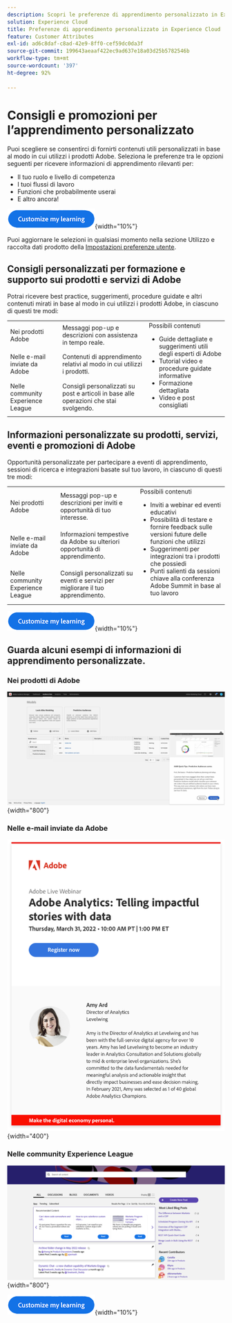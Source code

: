 ```yaml
---
description: Scopri le preferenze di apprendimento personalizzato in Experience Cloud. Consentono ai clienti di ricevere assistenza e promozioni personalizzate tramite e-mail, nei loro prodotti Adobe Experience Cloud e nelle community Adobe Experience League in base ai dati di utilizzo.
solution: Experience Cloud
title: Preferenze di apprendimento personalizzato in Experience Cloud
feature: Customer Attributes
exl-id: ad6c8daf-c8ad-42e9-8ff0-cef59dc0da3f
source-git-commit: 199643aeaaf422ec9ad637e18a03d25b5782546b
workflow-type: tm+mt
source-wordcount: '397'
ht-degree: 92%

---
```


# Consigli e promozioni per l’apprendimento personalizzato

Puoi scegliere se consentirci di fornirti contenuti utili personalizzati in base al modo in cui utilizzi i prodotti Adobe. Seleziona le preferenze tra le opzioni seguenti per ricevere informazioni di apprendimento rilevanti per:

* Il tuo ruolo e livello di competenza
* I tuoi flussi di lavoro
* Funzioni che probabilmente userai
* E altro ancora!

[![](assets/personalized-learning-customize-learning-button.png)](https://experience.adobe.com/?shell_forceuserconsent=true#/home){width="10%"}


Puoi aggiornare le selezioni in qualsiasi momento nella sezione Utilizzo e raccolta dati prodotto della [Impostazioni preferenze utente](https://experience.adobe.com/preferences/).





## Consigli personalizzati per formazione e supporto sui prodotti e servizi di Adobe

Potrai ricevere best practice, suggerimenti, procedure guidate e altri contenuti mirati in base al modo in cui utilizzi i prodotti Adobe, in ciascuno di questi tre modi:

<table>
<tbody>
  <tr>
    <td>Nei prodotti Adobe<br></td>
    <td>Messaggi pop-up e descrizioni con assistenza in tempo reale.</td>
    <td rowspan="3">Possibili contenuti <ul><li>Guide dettagliate e suggerimenti utili degli esperti di Adobe</li> 
    <li>Tutorial video e procedure guidate informative</li> 
    <li>Formazione dettagliata</li> 
    <li>Video e post consigliati</li>
    </ul></td>
  </tr>
  <tr>
    <td>Nelle e-mail inviate da Adobe</td>
    <td>Contenuti di apprendimento relativi al modo in cui utilizzi i prodotti.</td>
  </tr>
  <tr>
    <td>Nelle community Experience League</td>
    <td>Consigli personalizzati su post e articoli in base alle operazioni che stai svolgendo.</td>
  </tr>
</tbody>
</table>



## Informazioni personalizzate su prodotti, servizi, eventi e promozioni di Adobe

Opportunità personalizzate per partecipare a eventi di apprendimento, sessioni di ricerca e integrazioni basate sul tuo lavoro, in ciascuno di questi tre modi:

<table>
<tbody>
  <tr>
    <td>Nei prodotti Adobe<br></td>
    <td>Messaggi pop-up e descrizioni per inviti e opportunità di tuo interesse.</td>
    <td rowspan="3">Possibili contenuti <ul>
    <li>Inviti a webinar ed eventi educativi</li> 
    <li>Possibilità di testare e fornire feedback sulle versioni future delle funzioni che utilizzi</li>
    <li>Suggerimenti per integrazioni tra i prodotti che possiedi</li> 
    <li>Punti salienti da sessioni chiave alla conferenza Adobe Summit in base al tuo lavoro</li>
    </ul></td>
  </tr>
  <tr>
    <td>Nelle e-mail inviate da Adobe</td>
    <td>Informazioni tempestive da Adobe su ulteriori opportunità di apprendimento.</td>
  </tr>
  <tr>
    <td>Nelle community Experience League</td>
    <td>Consigli personalizzati su eventi e servizi per migliorare il tuo apprendimento.</td>
  </tr>
</tbody>
</table>


[![](assets/personalized-learning-customize-learning-button.png)](https://experience.adobe.com/?shell_forceuserconsent=true#/home){width="10%"}




## Guarda alcuni esempi di informazioni di apprendimento personalizzate.


### Nei prodotti di Adobe

![](assets/personalized-learning-in-product.gif){width="800"}



### Nelle e-mail inviate da Adobe

![](assets/personalized-learning-email.png){width="400"}



### Nelle community Experience League

![](assets/personalized-learning-communities.png){width="800"}



[![](assets/personalized-learning-customize-learning-button.png)](https://experience.adobe.com/?shell_forceuserconsent=true#/home){width="10%"}
